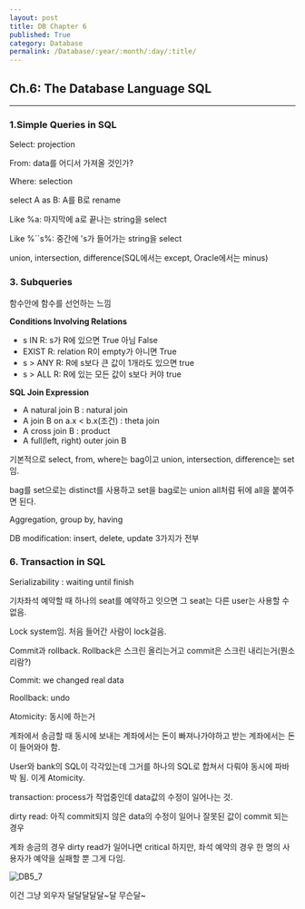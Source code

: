 ```yaml
---
layout: post
title: DB Chapter 6
published: True
category: Database
permalink: /Database/:year/:month/:day/:title/
---
```


## Ch.6: The Database Language SQL

------------

### 1.Simple Queries in SQL

Select: projection

From: data를 어디서 가져올 것인가?

Where: selection

select A as B: A를 B로 rename

Like %a: 마지막에 a로 끝나는 string을 select

Like %``s%: 중간에 's가 들어가는 string을 select

union, intersection, difference(SQL에서는 except, Oracle에서는 minus)

### 3. Subqueries

함수안에 함수를 선언하는 느낌

**Conditions Involving Relations**

* s IN R: s가 R에 있으면 True 아님 False
* EXIST R: relation R이 empty가 아니면 True 
* s > ANY R:  R에 s보다 큰 값이 1개라도 있으면 true
* s > ALL R: R에 있는 모든 값이 s보다 커야 true

**SQL Join Expression**

* A natural join B : natural join
* A join B on a.x < b.x(조건) : theta join
* A cross join B : product
* A full(left, right) outer join B

기본적으로 select, from, where는 bag이고 union, intersection, difference는 set임.

bag를 set으로는 distinct를 사용하고 set을 bag로는 union all처럼 뒤에 all을 붙여주면 된다.

Aggregation, group by, having

DB modification: insert, delete, update 3가지가 전부

###



### 6. Transaction in SQL

Serializability : waiting until finish

기차좌석 예약할 때 하나의 seat를 예약하고 잇으면 그 seat는 다른 user는 사용할 수 없음.

Lock system임. 처음 들어간 사람이 lock걸음.

Commit과 rollback. Rollback은 스크린 올리는거고 commit은 스크린 내리는거(뭔소리람?)

Commit: we changed real data

Roollback: undo



Atomicity: 동시에 하는거 

계좌에서 송금할 때 동시에 보내는 계좌에서는 돈이 빠져나가야하고 받는 계좌에서는 돈이 들어와야 함.

User와 bank의 SQL이 각각있는데 그거를 하나의 SQL로 합쳐서 다뤄야 동시에 파바박 됨. 이게 Atomicity.



transaction: process가 작업중인데 data값의 수정이 일어나는 것.

dirty read: 아직 commit되지 않은 data의 수정이 일어나 잘못된 값이 commit 되는 경우

계좌 송금의 경우 dirty read가 일어나면 critical 하지만, 좌석 예약의 경우 한 명의 사용자가 예약을 실패할 뿐 그게 다임.



![DB5_7](https://user-images.githubusercontent.com/43085342/58639036-175b3400-8331-11e9-95f8-0e36170a46f0.png)

이건 그냥 외우자 달달달달달~달 무슨달~
